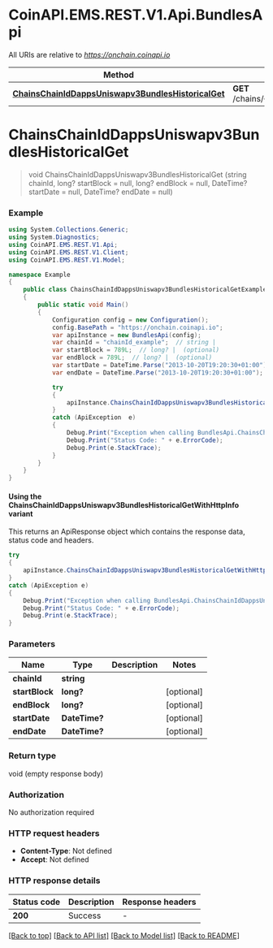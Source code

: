 # CoinAPI.EMS.REST.V1.Api.BundlesApi

All URIs are relative to *https://onchain.coinapi.io*

| Method | HTTP request | Description |
|--------|--------------|-------------|
| [**ChainsChainIdDappsUniswapv3BundlesHistoricalGet**](BundlesApi.md#chainschainiddappsuniswapv3bundleshistoricalget) | **GET** /chains/{chain_id}/dapps/uniswapv3/bundles/historical |  |

<a name="chainschainiddappsuniswapv3bundleshistoricalget"></a>
# **ChainsChainIdDappsUniswapv3BundlesHistoricalGet**
> void ChainsChainIdDappsUniswapv3BundlesHistoricalGet (string chainId, long? startBlock = null, long? endBlock = null, DateTime? startDate = null, DateTime? endDate = null)



### Example
```csharp
using System.Collections.Generic;
using System.Diagnostics;
using CoinAPI.EMS.REST.V1.Api;
using CoinAPI.EMS.REST.V1.Client;
using CoinAPI.EMS.REST.V1.Model;

namespace Example
{
    public class ChainsChainIdDappsUniswapv3BundlesHistoricalGetExample
    {
        public static void Main()
        {
            Configuration config = new Configuration();
            config.BasePath = "https://onchain.coinapi.io";
            var apiInstance = new BundlesApi(config);
            var chainId = "chainId_example";  // string | 
            var startBlock = 789L;  // long? |  (optional) 
            var endBlock = 789L;  // long? |  (optional) 
            var startDate = DateTime.Parse("2013-10-20T19:20:30+01:00");  // DateTime? |  (optional) 
            var endDate = DateTime.Parse("2013-10-20T19:20:30+01:00");  // DateTime? |  (optional) 

            try
            {
                apiInstance.ChainsChainIdDappsUniswapv3BundlesHistoricalGet(chainId, startBlock, endBlock, startDate, endDate);
            }
            catch (ApiException  e)
            {
                Debug.Print("Exception when calling BundlesApi.ChainsChainIdDappsUniswapv3BundlesHistoricalGet: " + e.Message);
                Debug.Print("Status Code: " + e.ErrorCode);
                Debug.Print(e.StackTrace);
            }
        }
    }
}
```

#### Using the ChainsChainIdDappsUniswapv3BundlesHistoricalGetWithHttpInfo variant
This returns an ApiResponse object which contains the response data, status code and headers.

```csharp
try
{
    apiInstance.ChainsChainIdDappsUniswapv3BundlesHistoricalGetWithHttpInfo(chainId, startBlock, endBlock, startDate, endDate);
}
catch (ApiException e)
{
    Debug.Print("Exception when calling BundlesApi.ChainsChainIdDappsUniswapv3BundlesHistoricalGetWithHttpInfo: " + e.Message);
    Debug.Print("Status Code: " + e.ErrorCode);
    Debug.Print(e.StackTrace);
}
```

### Parameters

| Name | Type | Description | Notes |
|------|------|-------------|-------|
| **chainId** | **string** |  |  |
| **startBlock** | **long?** |  | [optional]  |
| **endBlock** | **long?** |  | [optional]  |
| **startDate** | **DateTime?** |  | [optional]  |
| **endDate** | **DateTime?** |  | [optional]  |

### Return type

void (empty response body)

### Authorization

No authorization required

### HTTP request headers

 - **Content-Type**: Not defined
 - **Accept**: Not defined


### HTTP response details
| Status code | Description | Response headers |
|-------------|-------------|------------------|
| **200** | Success |  -  |

[[Back to top]](#) [[Back to API list]](../README.md#documentation-for-api-endpoints) [[Back to Model list]](../README.md#documentation-for-models) [[Back to README]](../README.md)


